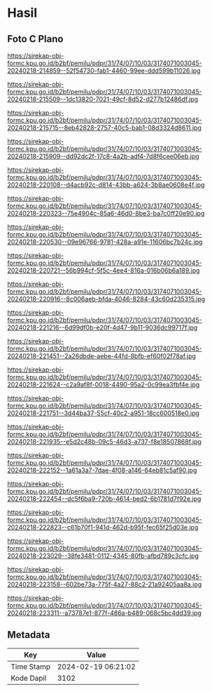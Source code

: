 # Hasil

## Foto C Plano

https://sirekap-obj-formc.kpu.go.id/b2bf/pemilu/pdpr/31/74/07/10/03/3174071003045-20240218-214859--52f54730-fab1-4460-99ee-ddd599b11026.jpg

https://sirekap-obj-formc.kpu.go.id/b2bf/pemilu/pdpr/31/74/07/10/03/3174071003045-20240218-215509--1dc13820-7021-49cf-8d52-d277b12486df.jpg

https://sirekap-obj-formc.kpu.go.id/b2bf/pemilu/pdpr/31/74/07/10/03/3174071003045-20240218-215715--8eb42828-2757-40c5-bab1-08d3324d8611.jpg

https://sirekap-obj-formc.kpu.go.id/b2bf/pemilu/pdpr/31/74/07/10/03/3174071003045-20240218-215909--dd92dc2f-17c8-4a2b-adf4-7d8f6cee06eb.jpg

https://sirekap-obj-formc.kpu.go.id/b2bf/pemilu/pdpr/31/74/07/10/03/3174071003045-20240218-220108--d4acb92c-d814-43bb-a624-3b8ae0608e4f.jpg

https://sirekap-obj-formc.kpu.go.id/b2bf/pemilu/pdpr/31/74/07/10/03/3174071003045-20240218-220323--75e4904c-85a6-46d0-8be3-ba7c0ff20e90.jpg

https://sirekap-obj-formc.kpu.go.id/b2bf/pemilu/pdpr/31/74/07/10/03/3174071003045-20240218-220530--09e96766-9781-428a-a91e-11606bc7b24c.jpg

https://sirekap-obj-formc.kpu.go.id/b2bf/pemilu/pdpr/31/74/07/10/03/3174071003045-20240218-220721--56b994cf-5f5c-4ee4-816a-016b06b6a189.jpg

https://sirekap-obj-formc.kpu.go.id/b2bf/pemilu/pdpr/31/74/07/10/03/3174071003045-20240218-220916--8c006aeb-bfda-4046-8284-43c60d235315.jpg

https://sirekap-obj-formc.kpu.go.id/b2bf/pemilu/pdpr/31/74/07/10/03/3174071003045-20240218-221216--6d99df0b-e20f-4d47-9b11-9036dc99717f.jpg

https://sirekap-obj-formc.kpu.go.id/b2bf/pemilu/pdpr/31/74/07/10/03/3174071003045-20240218-221451--2a26dbde-aebe-44fd-8bfb-ef60f02f78af.jpg

https://sirekap-obj-formc.kpu.go.id/b2bf/pemilu/pdpr/31/74/07/10/03/3174071003045-20240218-221624--c2a9af8f-0018-4490-95a2-0c99ea3fbf4e.jpg

https://sirekap-obj-formc.kpu.go.id/b2bf/pemilu/pdpr/31/74/07/10/03/3174071003045-20240218-221751--3d44ba37-55cf-40c2-a951-18cc600518e0.jpg

https://sirekap-obj-formc.kpu.go.id/b2bf/pemilu/pdpr/31/74/07/10/03/3174071003045-20240218-221935--e5d2c48b-09c5-46d3-a737-f8e18507868f.jpg

https://sirekap-obj-formc.kpu.go.id/b2bf/pemilu/pdpr/31/74/07/10/03/3174071003045-20240218-222152--1a61a3a7-7dae-4f08-a146-64eb81c5af90.jpg

https://sirekap-obj-formc.kpu.go.id/b2bf/pemilu/pdpr/31/74/07/10/03/3174071003045-20240218-222454--dc5f6ba9-720b-4614-bed2-6b1781d7f92e.jpg

https://sirekap-obj-formc.kpu.go.id/b2bf/pemilu/pdpr/31/74/07/10/03/3174071003045-20240218-222823--c61b70f1-941d-462d-b95f-fec65f25d03e.jpg

https://sirekap-obj-formc.kpu.go.id/b2bf/pemilu/pdpr/31/74/07/10/03/3174071003045-20240218-223029--38fe3481-0112-4345-80fb-afbd789c3cfc.jpg

https://sirekap-obj-formc.kpu.go.id/b2bf/pemilu/pdpr/31/74/07/10/03/3174071003045-20240218-223158--602be73a-775f-4a27-88c2-21a92405aa8a.jpg

https://sirekap-obj-formc.kpu.go.id/b2bf/pemilu/pdpr/31/74/07/10/03/3174071003045-20240218-223311--a73787e1-877f-486a-b489-068c5bc4dd39.jpg


## Metadata

| Key        | Value               |
| ---------- | ------------------- |
| Time Stamp | 2024-02-19 06:21:02 |
| Kode Dapil | 3102                |



